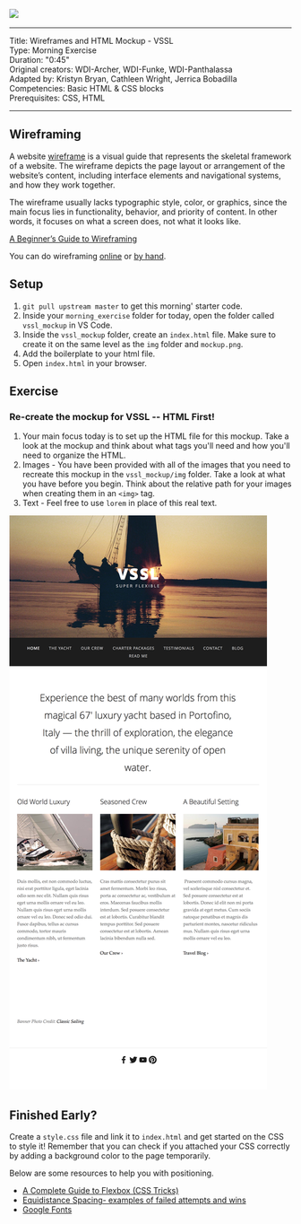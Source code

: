![](/ga_cog.png)

<hr>

Title: Wireframes and HTML Mockup - VSSL<br>
Type: Morning Exercise <br>
Duration: "0:45"<br>
Original creators: WDI-Archer, WDI-Funke, WDI-Panthalassa<br>
Adapted by: Kristyn Bryan, Cathleen Wright, Jerrica Bobadilla<br>
Competencies: Basic HTML & CSS blocks<br>
Prerequisites: CSS, HTML <br>

<hr>

## Wireframing

A website [wireframe](https://en.wikipedia.org/wiki/Website_wireframe) is a visual guide that represents the skeletal framework of a website.  The wireframe depicts the page layout or arrangement of the website’s content, including interface elements and navigational systems, and how they work together.

The wireframe usually lacks typographic style, color, or graphics, since the main focus lies in functionality, behavior, and priority of content. In other words, it focuses on what a screen does, not what it looks like.

[A Beginner’s Guide to Wireframing](https://webdesign.tutsplus.com/articles/a-beginners-guide-to-wireframing--webdesign-7399)

You can do wireframing [online](https://wireframe.cc/) or [by hand](./wireframe_byhand.jpg).

## Setup

1. `git pull upstream master` to get this morning' starter code.
2. Inside your `morning_exercise` folder for today, open the folder called `vssl_mockup` in VS Code.
3. Inside the `vssl_mockup` folder, create an `index.html` file.  Make sure to create it on the same level as the `img` folder and `mockup.png`.  
4. Add the boilerplate to your html file.
5. Open `index.html` in your browser.

## Exercise

### Re-create the mockup for VSSL -- HTML First!

1. Your main focus today is to set up the HTML file for this mockup. Take a look at the mockup and think about what tags you'll need and how you'll need to organize the HTML.
2. Images - You have been provided with all of the images that you need to recreate this mockup in the `vssl_mockup/img` folder. Take a look at what you have before you begin.  Think about the relative path for your images when creating them in an `<img>` tag.
3. Text - Feel free to use `lorem` in place of this real text.  

![vssl](vssl_mockup/mockup.png)

## Finished Early?

Create a `style.css` file and link it to `index.html` and get started on the CSS to style it! Remember that you can check if you attached your CSS correctly by adding a background color to the page temporarily.

Below are some resources to help you with positioning.

- [A Complete Guide to Flexbox (CSS Tricks)](https://css-tricks.com/snippets/css/a-guide-to-flexbox/) <br>
- [Equidistance Spacing- examples of failed attempts and wins](https://css-tricks.com/equidistant-objects-with-css/)
- [Google Fonts](https://fonts.google.com/)
